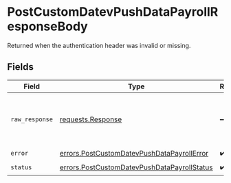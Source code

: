 # PostCustomDatevPushDataPayrollResponseBody

Returned when the authentication header was invalid or missing.


## Fields

| Field                                                                                                      | Type                                                                                                       | Required                                                                                                   | Description                                                                                                |
| ---------------------------------------------------------------------------------------------------------- | ---------------------------------------------------------------------------------------------------------- | ---------------------------------------------------------------------------------------------------------- | ---------------------------------------------------------------------------------------------------------- |
| `raw_response`                                                                                             | [requests.Response](https://requests.readthedocs.io/en/latest/api/#requests.Response)                      | :heavy_minus_sign:                                                                                         | Raw HTTP response; suitable for custom response parsing                                                    |
| `error`                                                                                                    | [errors.PostCustomDatevPushDataPayrollError](../../models/errors/postcustomdatevpushdatapayrollerror.md)   | :heavy_check_mark:                                                                                         | N/A                                                                                                        |
| `status`                                                                                                   | [errors.PostCustomDatevPushDataPayrollStatus](../../models/errors/postcustomdatevpushdatapayrollstatus.md) | :heavy_check_mark:                                                                                         | N/A                                                                                                        |